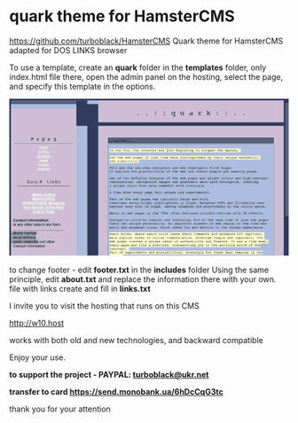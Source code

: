 # quark theme for HamsterCMS 
https://github.com/turboblack/HamsterCMS
Quark theme for HamsterCMS adapted for DOS LINKS browser

To use a template, create an **quark** folder in the **templates** folder, only index.html file there, open the admin panel on the hosting, select the page, and specify this template in the options.

![this is what theme looks like](https://github.com/turboblack/quark_theme_for_HamsterCMS/blob/main/quark.png)

to change footer - edit **footer.txt** in the **includes** folder
Using the same principle, edit **about.txt** and replace the information there with your own.
file with links create and fill in **links.txt**

I invite you to visit the hosting that runs on this CMS

http://w10.host

works with both old and new technologies, and backward compatible

Enjoy your use.

**to support the project - PAYPAL: turboblack@ukr.net**

**transfer to card https://send.monobank.ua/6hDcCqG3tc**

thank you for your attention
